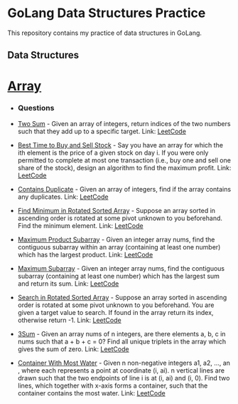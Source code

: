 # GoLang Data Structures Practice

This repository contains my practice of data structures in GoLang.

## Data Structures

# [Array](Arrays)

- ### Questions

- [Two Sum](Arrays/Two-Sum.go) - Given an array of integers, return indices of the two numbers such that they add up to a specific target.
Link: [LeetCode](https://leetcode.com/problems/two-sum/description/)

- [Best Time to Buy and Sell Stock](Arrays/Best-Time-to-Buy-and-Sell-Stock.go) - Say you have an array for which the ith element is the price of a given stock on day i. If you were only permitted to complete at most one transaction (i.e., buy one and sell one share of the stock), design an algorithm to find the maximum profit.
Link: [LeetCode](https://leetcode.com/problems/best-time-to-buy-and-sell-stock/description/)

- [Contains Duplicate](Arrays/Contains-Duplicate.go) - Given an array of integers, find if the array contains any duplicates.
Link: [LeetCode](https://leetcode.com/problems/contains-duplicate/description/)

- [Find Minimum in Rotated Sorted Array](Arrays/Find-Minimum-in-Rotated-Sorted-Array.go) - Suppose an array sorted in ascending order is rotated at some pivot unknown to you beforehand. Find the minimum element.
Link: [LeetCode](https://leetcode.com/problems/find-minimum-in-rotated-sorted-array/description/)

- [Maximum Product Subarray](Arrays/Maximum-Product-Subarray.go) - Given an integer array nums, find the contiguous subarray within an array (containing at least one number) which has the largest product.
Link: [LeetCode](https://leetcode.com/problems/maximum-product-subarray/description/)

- [Maximum Subarray](Arrays/Maximum-Subarray.go) - Given an integer array nums, find the contiguous subarray (containing at least one number) which has the largest sum and return its sum.
Link: [LeetCode](https://leetcode.com/problems/maximum-subarray/description/)

- [Search in Rotated Sorted Array](Arrays/Search-in-Rotated-Sorted-Array.go) - Suppose an array sorted in ascending order is rotated at some pivot unknown to you beforehand. You are given a target value to search. If found in the array return its index, otherwise return -1.
Link: [LeetCode](https://leetcode.com/problems/search-in-rotated-sorted-array/description/)

- [3Sum](Arrays/3Sum.go) - Given an array nums of n integers, are there elements a, b, c in nums such that a + b + c = 0? Find all unique triplets in the array which gives the sum of zero.
Link: [LeetCode](https://leetcode.com/problems/3sum/description/)


- [Container With Most Water](Arrays/Container-With-Most-Water.go) - Given n non-negative integers a1, a2, ..., an , where each represents a point at coordinate (i, ai). n vertical lines are drawn such that the two endpoints of line i is at (i, ai) and (i, 0). Find two lines, which together with x-axis forms a container, such that the container contains the most water.
Link: [LeetCode](https://leetcode.com/problems/container-with-most-water/description/)